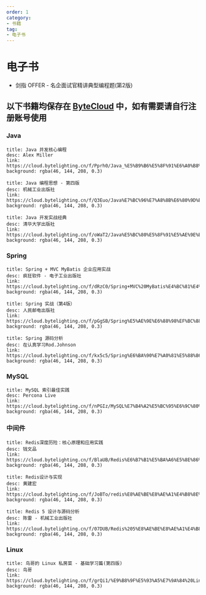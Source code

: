 ```yaml
---
order: 1
category: 
- 书籍
tag: 
- 电子书
---
```


# 电子书

- 剑指 OFFER - 名企面试官精讲典型编程题(第2版)

<!-- more -->

<PDF url="https://cloud.bytelighting.cn/f/855u3/%E5%89%91%E6%8C%87OFFER%20%20%E5%90%8D%E4%BC%81%E9%9D%A2%E8%AF%95%E5%AE%98%E7%B2%BE%E8%AE%B2%E5%85%B8%E5%9E%8B%E7%BC%96%E7%A8%8B%E9%A2%98%20%20%E7%AC%AC2%E7%89%88.pdf" />

## 以下书籍均保存在 [ByteCloud](https://cloud.bytelighting.cn) 中，如有需要请自行注册账号使用

### Java

```component VPCard
title: Java 并发核心编程
desc: Alex Miller
link: https://cloud.bytelighting.cn/f/Pprh0/Java_%E5%B9%B6%E5%8F%91%E6%A0%B8%E5%BF%83%E7%BC%96%E7%A8%8B.pdf
background: rgba(46, 144, 208, 0.3)
```

```component VPCard
title: Java 编程思想 - 第四版
desc: 机械工业出版社
link: https://cloud.bytelighting.cn/f/Q3Euo/Java%E7%BC%96%E7%A8%8B%E6%80%9D%E6%83%B3%E7%AC%AC%E5%9B%9B%E7%89%88%E5%AE%8C%E6%95%B4%E4%B8%AD%E6%96%87%E9%AB%98%E6%B8%85%E7%89%88.pdf
background: rgba(46, 144, 208, 0.3)
```

```component VPCard
title: Java 开发实战经典
desc: 清华大学出版社
link: https://cloud.bytelighting.cn/f/oWaT2/Java%E5%BC%80%E5%8F%91%E5%AE%9E%E6%88%98%E7%BB%8F%E5%85%B8.pdf
background: rgba(46, 144, 208, 0.3)
```

### Spring

```component VPCard
title: Spring + MVC MyBatis 企业应用实战
desc: 疯狂软件 - 电子工业出版社
link: https://cloud.bytelighting.cn/f/dRzC0/Spring+MVC%20MyBatis%E4%BC%81%E4%B8%9A%E5%BA%94%E7%94%A8%E5%AE%9E%E6%88%98.pdf
background: rgba(46, 144, 208, 0.3)
```

```component VPCard
title: Spring 实战（第4版）
desc: 人民邮电出版社
link: https://cloud.bytelighting.cn/f/pGgSB/Spring%E5%AE%9E%E6%88%98%EF%BC%88%E7%AC%AC4%E7%89%88%EF%BC%89.pdf
background: rgba(46, 144, 208, 0.3)
```

```component VPCard
title: Spring 源码分析
desc: 在认真学习Rod.Johnson
link: https://cloud.bytelighting.cn/f/kx5c5/Spring%E6%BA%90%E7%A0%81%E5%88%86%E6%9E%90.pdf
background: rgba(46, 144, 208, 0.3)
```

### MySQL

```component VPCard
title: MySQL 索引最佳实践
desc: Percona Live
link: https://cloud.bytelighting.cn/f/nPGIz/MySQL%E7%B4%A2%E5%BC%95%E6%9C%80%E4%BD%B3%E5%AE%9E%E8%B7%B5.pdf
background: rgba(46, 144, 208, 0.3)
```

### 中间件

```component VPCard
title: Redis深度历险：核心原理和应用实践
desc: 钱文品
link: https://cloud.bytelighting.cn/f/BlaUB/Redis%E6%B7%B1%E5%BA%A6%E5%8E%86%E9%99%A9%EF%BC%9A%E6%A0%B8%E5%BF%83%E5%8E%9F%E7%90%86%E5%92%8C%E5%BA%94%E7%94%A8%E5%AE%9E%E8%B7%B5.pdf
background: rgba(46, 144, 208, 0.3)
```

```component VPCard
title: Redis设计与实现
desc: 黄建宏
link: https://cloud.bytelighting.cn/f/JoBTo/redis%E8%AE%BE%E8%AE%A1%E4%B8%8E%E5%AE%9E%E7%8E%B0.pdf
background: rgba(46, 144, 208, 0.3)
```

```component VPCard
title: Redis 5 设计与源码分析
desc: 陈雷 - 机械工业出版社
link: https://cloud.bytelighting.cn/f/07DUB/Redis%205%E8%AE%BE%E8%AE%A1%E4%B8%8E%E6%BA%90%E7%A0%81%E5%88%86%E6%9E%90.pdf
background: rgba(46, 144, 208, 0.3)
```

### Linux

```component VPCard
title: 鸟哥的 Linux 私房菜 - 基础学习篇(第四版)
desc: 鸟哥
link: https://cloud.bytelighting.cn/f/grQi1/%E9%B8%9F%E5%93%A5%E7%9A%84%20Linux%20%E7%A7%81%E6%88%BF%E8%8F%9C%EF%BC%9A%E5%9F%BA%E7%A1%80%E5%AD%A6%E4%B9%A0%E7%AF%87%20%E7%AC%AC%E5%9B%9B%E7%89%88.epub
background: rgba(46, 144, 208, 0.3)
```
